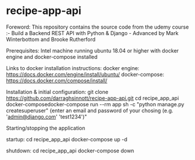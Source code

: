 # recipe-app-api

Foreword:
This repository contains the source code from the udemy course :-
Build a Backend REST API with Python & Django - Advanced 
by Mark Winterbottom and Brooke Rutherford



Prerequisites:
Intel machine running ubuntu 18.04 or higher with docker engine and 
docker-compose installed

Links to docker installation instructions:
docker engine: https://docs.docker.com/engine/install/ubuntu/ 
docker-compose: https://docs.docker.com/compose/install/


Installation & initial configuration:
git clone https://github.com/darraghsinnott/recipe-app-api.git
cd recipe_app_api
docker-composedocker-compose run --rm app sh -c "python manage.py createsuperuser"
{enter an email and password of your chosing (e.g. 'admin@django.com' 'test1234')"

Starting/stopping the application

startup:
cd recipe_app_api
docker-compose up -d

shutdown:
cd recipe_app_api
docker-compose down




